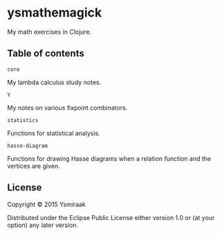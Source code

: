 # ysmathemagick

My math exercises in Clojure.

## Table of contents ##

`core`

My lambda calculus study notes.

`Y`

My notes on various fixpoint combinators.

`statistics`

Functions for statistical analysis.

`hasse-diagram`

Functions for drawing Hasse diagrams when a relation function and the vertices are given.

## License

Copyright © 2015 Ysmiraak

Distributed under the Eclipse Public License either version 1.0 or (at
your option) any later version.

